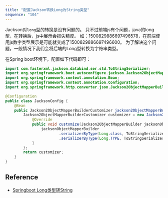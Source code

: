 ```yaml
---
title: "配置Jackson转换Long为String类型"
sequence: "104"
---
```


Jackson对`long`型的转换是没有问题的。
只不过前端js有个问题，java的long型，在转换后，js中展示会损失精度。
如：1500829886697496578，在前端使用js数字类型展示是可能就变成了1500829886697496600。
为了解决这个问题，一般情况下我们会将后端的Long型转换为字符串类型。

在Spring boot环境下，配置如下代码即可：

```java
import com.fasterxml.jackson.databind.ser.std.ToStringSerializer;
import org.springframework.boot.autoconfigure.jackson.Jackson2ObjectMapperBuilderCustomizer;
import org.springframework.context.annotation.Bean;
import org.springframework.context.annotation.Configuration;
import org.springframework.http.converter.json.Jackson2ObjectMapperBuilder;

@Configuration
public class JacksonConfig {
    @Bean
    public Jackson2ObjectMapperBuilderCustomizer jackson2ObjectMapperBuilderCustomizer() {
        Jackson2ObjectMapperBuilderCustomizer customizer = new Jackson2ObjectMapperBuilderCustomizer() {
            @Override
            public void customize(Jackson2ObjectMapperBuilder jacksonObjectMapperBuilder) {
                jacksonObjectMapperBuilder
                        .serializerByType(Long.class, ToStringSerializer.instance)
                        .serializerByType(Long.TYPE, ToStringSerializer.instance);
            }
        };
        return customizer;
    }
}
```

## Reference

- [Springboot Long类型转String](https://zhuanlan.zhihu.com/p/421177959)
